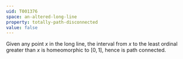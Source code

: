 ```yaml
---
uid: T001376
space: an-altered-long-line
property: totally-path-disconnected
value: false
---
```

Given any point $x$ in the long line, the interval from $x$ to the least ordinal greater than $x$ is homeomorphic to $[0,1]$, hence is path connected.

